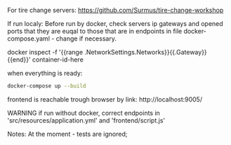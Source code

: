 For tire change servers:
https://github.com/Surmus/tire-change-workshop


If run localy:
Before run by docker, check servers ip gateways and opened ports 
that they are euqal to those that are in endpoints in file docker-compose.yaml - change if necessary.

docker inspect -f '{{range .NetworkSettings.Networks}}{{.Gateway}}{{end}}' container-id-here

when everything is ready:
```sh
docker-compose up --build 
```

frontend is reachable trough browser by link: 
http://localhost:9005/ 

WARNING
if run without docker, correct endpoints in 'src/resources/application.yml' and 'frontend/script.js'

Notes:
    At the moment - tests are ignored;